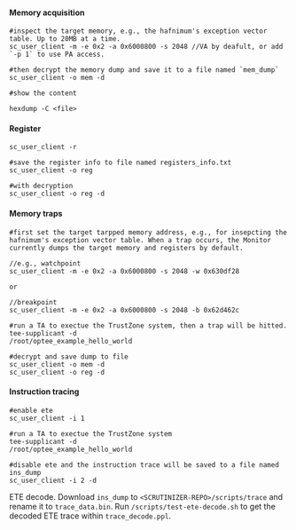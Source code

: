 #### Memory acquisition 

```
#inspect the target memory, e.g., the hafnimum's exception vector table. Up to 20MB at a time.
sc_user_client -m -e 0x2 -a 0x6000800 -s 2048 //VA by deafult, or add `-p 1` to use PA access.

#then decrypt the memory dump and save it to a file named `mem_dump`
sc_user_client -o mem -d

#show the content

hexdump -C <file>

```

#### Register 

```
sc_user_client -r

#save the register info to file named registers_info.txt
sc_user_client -o reg

#with decryption
sc_user_client -o reg -d

```

#### Memory traps 



```
#first set the target tarpped memory address, e.g., for insepcting the hafnimum's exception vector table. When a trap occurs, the Monitor currently dumps the target memory and registers by default.

//e.g., watchpoint
sc_user_client -m -e 0x2 -a 0x6000800 -s 2048 -w 0x630df28 

or

//breakpoint
sc_user_client -m -e 0x2 -a 0x6000800 -s 2048 -b 0x62d462c

#run a TA to exectue the TrustZone system, then a trap will be hitted.
tee-supplicant -d
/root/optee_example_hello_world

#decrypt and save dump to file
sc_user_client -o mem -d
sc_user_client -o reg -d

```

#### Instruction tracing

```
#enable ete
sc_user_client -i 1 

#run a TA to exectue the TrustZone system
tee-supplicant -d
/root/optee_example_hello_world

#disable ete and the instruction trace will be saved to a file named ins_dump
sc_user_client -i 2 -d

```

ETE decode. Download `ins_dump` to `<SCRUTINIZER-REPO>/scripts/trace` and rename it to `trace_data.bin`. Run `/scripts/test-ete-decode.sh` to get the decoded ETE trace within `trace_decode.ppl`.
